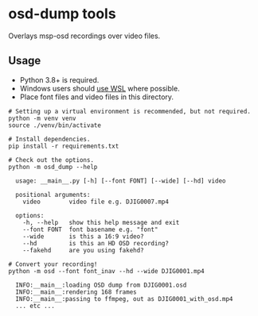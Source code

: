 # osd-dump tools

Overlays msp-osd recordings over video files.

## Usage

- Python 3.8+ is required.
- Windows users should [use WSL](https://learn.microsoft.com/en-us/windows/wsl/install)
  where possible.
- Place font files and video files in this directory.

```shell
# Setting up a virtual environment is recommended, but not required.
python -m venv venv
source ./venv/bin/activate

# Install dependencies.
pip install -r requirements.txt

# Check out the options.
python -m osd_dump --help

  usage: __main__.py [-h] [--font FONT] [--wide] [--hd] video

  positional arguments:
    video        video file e.g. DJIG0007.mp4

  options:
    -h, --help   show this help message and exit
    --font FONT  font basename e.g. "font"
    --wide       is this a 16:9 video?
    --hd         is this an HD OSD recording?
    --fakehd     are you using fakehd?

# Convert your recording!
python -m osd --font font_inav --hd --wide DJIG0001.mp4

  INFO:__main__:loading OSD dump from DJIG0001.osd
  INFO:__main__:rendering 168 frames
  INFO:__main__:passing to ffmpeg, out as DJIG0001_with_osd.mp4
  ... etc ...
```

